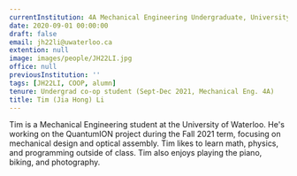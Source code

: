```yaml
---
currentInstitution: 4A Mechanical Engineering Undergraduate, University of Waterloo
date: 2020-09-01 00:00:00
draft: false
email: jh22li@uwaterloo.ca
extention: null
image: images/people/JH22LI.jpg
office: null
previousInstitution: ''
tags: [JH22LI, COOP, alumn]
tenure: Undergrad co-op student (Sept-Dec 2021, Mechanical Eng. 4A)
title: Tim (Jia Hong) Li
---
```


Tim is a Mechanical Engineering student at the University of Waterloo. He's working on the QuantumION project during the Fall 2021 term, focusing on mechanical design and optical assembly. Tim likes to learn math, physics, and programming outside of class. Tim also enjoys playing the piano, biking, and photography.
